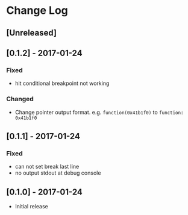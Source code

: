 # Change Log


## [Unreleased]

## [0.1.2] - 2017-01-24
### Fixed
- hit conditional breakpoint not working
### Changed
- Change pointer output format. e.g. ``function(0x41b1f0)`` to ``function: 0x41b1f0``

## [0.1.1] - 2017-01-24
### Fixed
- can not set break last line
- no output stdout at debug console

## [0.1.0] - 2017-01-24
- Initial release